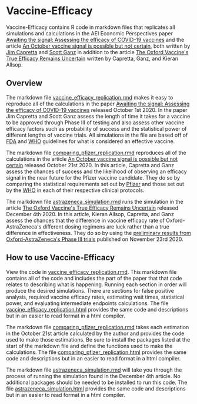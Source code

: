 # Vaccine-Efficacy

Vaccine-Efficacy contains R code in markdown files that replicates all simulations and calculations in the AEI Economic Perspectives paper [Awaiting the signal: Assessing the efficacy of COVID-19 vaccines](https://www.aei.org/research-products/report/awaiting-the-signal-assessing-the-efficacy-of-covid-19-vaccines/) and the article [An October vaccine signal is possible but not certain](https://www.aei.org/articles/an-october-vaccine-signal-is-possible-but-not-certain/), both written by [Jim Capretta](https://www.aei.org/profile/james-c-capretta/) and [Scott Ganz](https://www.aei.org/profile/scott-c-ganz/) in addition to the article [The Oxford Vaccine's True Efficacy Remains Uncertain]() written by Capretta, Ganz, and Kieran Allsop. 

## Overview

The markdown file [vaccine_efficacy_replication.rmd](https://github.com/kieran-allsop/Vaccine-Efficacy/blob/master/vaccine_efficacy_replication.Rmd) makes it easy to reproduce all of the calculations in the paper [Awaiting the signal: Assessing the efficacy of COVID-19 vaccines](https://www.aei.org/research-products/report/awaiting-the-signal-assessing-the-efficacy-of-covid-19-vaccines/) released October 1st 2020. In the paper Jim Capretta and Scott Ganz assess the length of time it takes for a vaccine to be approved through Phase III of testing and also assess other vaccine efficacy factors such as probability of success and the statistical power of different lengths of vaccine trials. All simulations in the file are based off of [FDA](https://www.fda.gov/media/139638/download) and [WHO](https://www.who.int/publications/i/item/an-international-randomised-trial-of-candidate-vaccines-against-covid-19) guidelines for what is considered an effective vaccine. 

The markdown file [comparing_pfizer_replication.rmd](https://github.com/kieran-allsop/Vaccine-Efficacy/blob/master/comparing_pfizer_replication.Rmd) reproduces all of the calculations in the article [An October vaccine signal is possible but not certain](https://www.aei.org/articles/an-october-vaccine-signal-is-possible-but-not-certain/) released October 21st 2020. In this article, Capretta and Ganz assess the chances of success and the likelihood of observing an efficacy signal in the near future for the Pfizer vaccine candidate. They do so by comparing the statistical requirements set out by [Pfizer](https://pfe-pfizercom-d8-prod.s3.amazonaws.com/2020-09/C4591001_Clinical_Protocol_0.pdf) and those set out by the [WHO](https://www.who.int/publications/i/item/an-international-randomised-trial-of-candidate-vaccines-against-covid-19) in each of their respective clinical protocols. 

The markdown file [astrazeneca_simulation.rmd]() runs the simulation in the article [The Oxford Vaccine's True Efficacy Remains Uncertain]() released December 4th 2020. In this article, Kieran Allsop, Capretta, and Ganz assess the chances that the difference in vaccine efficacy rate of Oxford-AstraZeneca's different dosing regimens are luck rather than  a true difference in effectiveness. They do so by using the [preliminary results from Oxford-AstraZeneca's Phase III trials](https://www.astrazeneca.com/media-centre/press-releases/2020/azd1222hlr.html) published on November 23rd 2020.

## How to use Vaccine-Efficacy

View the code in [vaccine_efficacy_replication.rmd](https://github.com/kieran-allsop/Vaccine-Efficacy/blob/master/vaccine_efficacy_replication.Rmd). This markdown file contains all of the code and includes the part of the paper that that code relates to describing what is happening. Running each section in order will produce the desired simulations. There are sections for false positive analysis, required vaccine efficacy rates, estimating wait times, statistical power, and evaluating intermediate endpoints calculations. The file [vaccine_efficacy_replication.html](https://github.com/kieran-allsop/Vaccine-Efficacy/blob/master/vaccine_efficacy_replication.html) provides the same code and descriptions but in an easier to read format in a html compiler.

The markdown file [comparing_pfizer_replication.rmd](https://github.com/kieran-allsop/Vaccine-Efficacy/blob/master/comparing_pfizer_replication.Rmd) takes each estimation in the October 21st article calculated by the author and provides the code used to make those estimations. Be sure to install the packages listed at the start of the markdown file and define the functions used to make the calculations. The file [comparing_pfizer_replication.html](https://github.com/kieran-allsop/Vaccine-Efficacy/blob/master/comparing_pfizer_replication.html) provides the same code and descriptions but in an easier to read format in a html compiler.

The markdown file [astrazeneca_simulation.rmd]() will take you through the process of running the simulation found in the December 4th article. No additional packages should be needed to be installed to run this code. The file [astrazeneca_simulation.html]() provides the same code and descriptions but in an easier to read format in a html compiler.
